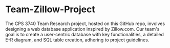 # Team-Zillow-Project
The CPS 3740 Team Research project, hosted on this GitHub repo, involves designing a web database application inspired by Zillow.com. Our team's goal is to create a user-centric database with key functionalities, a detailed E-R diagram, and SQL table creation, adhering to project guidelines.
